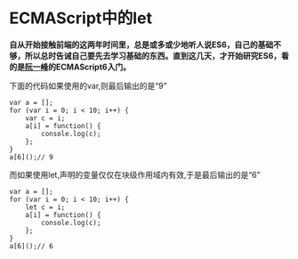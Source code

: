  # ECMAScript中的let #

**自从开始接触前端的这两年时间里，总是或多或少地听人说ES6，自己的基础不够，所以总时告诫自己要先去学习基础的东西。直到这几天，才开始研究ES6，看的是[阮一峰](http://www.ruanyifeng.com/home.html)的ECMAScript6入门。**


下面的代码如果使用的var,则最后输出的是“9”

	var a = [];
	for (var i = 0; i < 10; i++) {
		var c = i;
		a[i] = function() {
			console.log(c);
		};
	}
	a[6]();// 9


而如果使用let,声明的变量仅仅在块级作用域内有效,于是最后输出的是“6”


	var a = [];
	for (var i = 0; i < 10; i++) {
		let c = i;
		a[i] = function() {
			console.log(c);
		};
	}
	a[6]();// 6